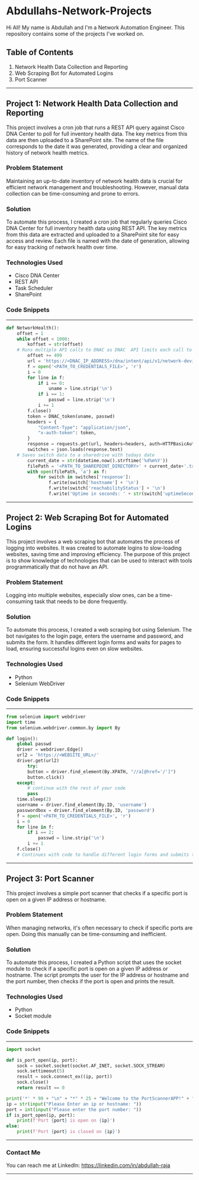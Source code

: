 # Abdullahs-Network-Projects

Hi All!
My name is Abdullah and I'm a Network Automation Engineer. This repository contains some of the projects I've worked on.

## Table of Contents
1. Network Health Data Collection and Reporting
2. Web Scraping Bot for Automated Logins
3. Port Scanner
------------------------------------------------------------------------------------------------------------------------
## Project 1: Network Health Data Collection and Reporting
This project involves a cron job that runs a REST API query against Cisco DNA Center to poll for full inventory health data. 
The key metrics from this data are then uploaded to a SharePoint site. The name of the file corresponds to the date it was 
generated, providing a clear and organized history of network health metrics.

### Problem Statement
Maintaining an up-to-date inventory of network health data is crucial for efficient network management and troubleshooting. 
However, manual data collection can be time-consuming and prone to errors.

### Solution
To automate this process, I created a cron job that regularly queries Cisco DNA Center for full inventory health data using
REST API. The key metrics from this data are extracted and uploaded to a SharePoint site for easy access and review.
Each file is named with the date of generation, allowing for easy tracking of network health over time.

### Technologies Used
- Cisco DNA Center
- REST API
- Task Scheduler
- SharePoint

### Code Snippets
------------------------------------------------------------------------------------------------------------------------
```python
def NetworkHealth():
    offset = 1
    while offset < 1000:
        koffset = str(offset)
    # Runs multiple API calls to DNAC as DNAC  API limits each call to 500 network devices
        offset += 499
        url = 'https://<DNAC_IP_ADDRESS>/dna/intent/api/v1/network-device?family=Switches_and_Hubs&offset=' + koffset
        f = open('<PATH_TO_CREDENTIALS_FILE>', 'r')
        i = 0
        for line in f:
            if i == 0:
                uname = line.strip('\n')
            if i == 1:
                passwd = line.strip('\n')
            i += 1
        f.close()
        token = DNAC_token(uname, passwd)
        headers = {
            "Content-Type": "application/json",
            "x-auth-token": token,
        }
        response = requests.get(url, headers=headers, auth=HTTPBasicAuth(uname, passwd), verify=False)
        switches = json.loads(response.text)
    # Saves switch data to a sharedrive with todays date
        current_date = str(datetime.now().strftime('%d%m%Y'))
        filePath = '<PATH_TO_SHAREPOINT_DIRECTORY>' + current_date+'.txt'
        with open(filePath, 'a') as f:
            for switch in switches['response']:
                f.write(switch['hostname'] + '\n')
                f.write(switch['reachabilityStatus'] + '\n')
                f.write('Uptime in seconds: ' + str(switch['uptimeSeconds']) + '\n\n')
```
------------------------------------------------------------------------------------------------------------------------
## Project 2: Web Scraping Bot for Automated Logins

This project involves a web scraping bot that automates the process of logging into websites. It was created to automate 
logins to slow-loading websites, saving time and improving efficiency. The purpose of this project is to show knowledge 
of technologies that can be used to interact with tools programmatically that do not have an API.

### Problem Statement
Logging into multiple websites, especially slow ones, can be a time-consuming task that needs to be done frequently.

### Solution
To automate this process, I created a web scraping bot using Selenium. The bot navigates to the login page, enters the 
username and password, and submits the form. It handles different login forms and waits for pages to load, ensuring 
successful logins even on slow websites.

### Technologies Used
- Python
- Selenium WebDriver

### Code Snippets
------------------------------------------------------------------------------------------------------------------------
```python
from selenium import webdriver
import time
from selenium.webdriver.common.by import By

def login():
    global passwd
    driver = webdriver.Edge()
    url2 = 'https://<WEBSITE_URL>/'
    driver.get(url2)
        try:
        button = driver.find_element(By.XPATH, "//a[@href='/']")
        button.click()
    except:
        # continue with the rest of your code
        pass
    time.sleep(2)
    username = driver.find_element(By.ID, 'username')
    passwordbox = driver.find_element(By.ID, 'password')
    f = open('<PATH_TO_CREDENTIALS_FILE>', 'r')
    i = 0
    for line in f:
        if i == 2:
            passwd = line.strip('\n')
        i += 1
    f.close()
    # Continues with code to handle different login forms and submits them
```
------------------------------------------------------------------------------------------------------------------------
## Project 3: Port Scanner

This project involves a simple port scanner that checks if a specific port is open on a given IP address or hostname.

### Problem Statement
When managing networks, it's often necessary to check if specific ports are open. Doing this manually can be time-consuming
and inefficient.

### Solution
To automate this process, I created a Python script that uses the socket module to check if a specific port is open on a 
given IP address or hostname. The script prompts the user for the IP address or hostname and the port number, then checks
if the port is open and prints the result.

### Technologies Used
- Python
- Socket module

### Code Snippets
------------------------------------------------------------------------------------------------------------------------
```python
import socket

def is_port_open(ip, port):
    sock = socket.socket(socket.AF_INET, socket.SOCK_STREAM)
    sock.settimeout(5)
    result = sock.connect_ex((ip, port))
    sock.close()
    return result == 0

print('*' * 90 + "\n" + "*" * 25 + "Welcome to the PortScannerAPP!" + "*" * 25)
ip = str(input("Please Enter an ip or hostname: "))
port = int(input("Please enter the port number: "))
if is_port_open(ip, port):
    print(f'Port {port} is open on {ip}')
else:
    print(f'Port {port} is closed on {ip}')
```
------------------------------------------------------------------------------------------------------------------------

### Contact Me
You can reach me at 
LinkedIn: https://linkedin.com/in/abdullah-raja

------------------------------------------------------------------------------------------------------------------------
